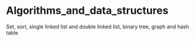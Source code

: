# Algorithms_and_data_structures
Set, sort, single linked list and double linked list, binary tree, graph and hash table
